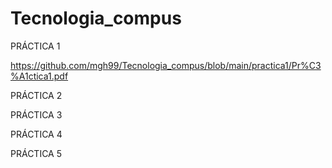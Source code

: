 # Tecnologia_compus

PRÁCTICA 1

https://github.com/mgh99/Tecnologia_compus/blob/main/practica1/Pr%C3%A1ctica1.pdf

PRÁCTICA 2

PRÁCTICA 3

PRÁCTICA 4

PRÁCTICA 5
